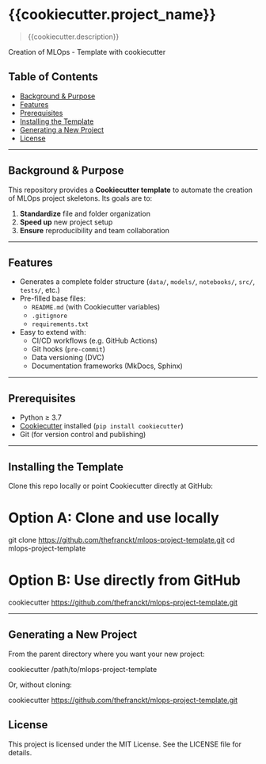 # {{cookiecutter.project_name}}

> {{cookiecutter.description}}

Creation of MLOps - Template with cookiecutter

## Table of Contents

- [Background & Purpose](#background--purpose)  
- [Features](#features)  
- [Prerequisites](#prerequisites)  
- [Installing the Template](#installing-the-template)  
- [Generating a New Project](#generating-a-new-project)  
- [License](#license)  

---

## Background & Purpose

This repository provides a **Cookiecutter template** to automate the creation of MLOps project skeletons. Its goals are to:

1. **Standardize** file and folder organization  
2. **Speed up** new project setup  
3. **Ensure** reproducibility and team collaboration  

---

## Features

- Generates a complete folder structure (`data/`, `models/`, `notebooks/`, `src/`, `tests/`, etc.)  
- Pre-filled base files:  
  - `README.md` (with Cookiecutter variables)  
  - `.gitignore`  
  - `requirements.txt`  
- Easy to extend with:  
  - CI/CD workflows (e.g. GitHub Actions)  
  - Git hooks (`pre-commit`)  
  - Data versioning (DVC)  
  - Documentation frameworks (MkDocs, Sphinx)  

---

## Prerequisites

- Python ≥ 3.7  
- [Cookiecutter](https://github.com/cookiecutter/cookiecutter) installed (`pip install cookiecutter`)  
- Git (for version control and publishing)  

---

## Installing the Template

Clone this repo locally or point Cookiecutter directly at GitHub:

# Option A: Clone and use locally
git clone https://github.com/thefranckt/mlops-project-template.git
cd mlops-project-template

# Option B: Use directly from GitHub
 cookiecutter https://github.com/thefranckt/mlops-project-template.git

---

## Generating a New Project

From the parent directory where you want your new project:


cookiecutter /path/to/mlops-project-template

Or, without cloning:

cookiecutter https://github.com/thefranckt/mlops-project-template.git

 

## License
This project is licensed under the MIT License. See the LICENSE file for details.

